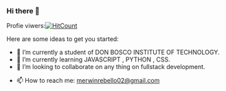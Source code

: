 ### Hi there 👋
Profie viwers:[![HitCount](https://hits.dwyl.com/Merwin-Rebello/Merwin-Rebello.svg?style=flat-square)](http://hits.dwyl.com/Merwin-Rebello/Merwin-Rebello)
<!--
**Merwin-Rebello/Merwin-Rebello** is a ✨ _special_ ✨ repository because its `README.md` (this file) appears on your GitHub profile.
-->
Here are some ideas to get you started:

- 🔭 I’m currently a student of DON BOSCO INSTITUTE OF TECHNOLOGY.
- 🌱 I’m currently learning JAVASCRIPT , PYTHON , CSS.
- 👯 I’m looking to collaborate on any thing on fullstack development.
<!-- 🤔 I’m looking for help with ...
- 💬 Ask me about ...-->
- 📫 How to reach me: merwinrebello02@gmail.com


